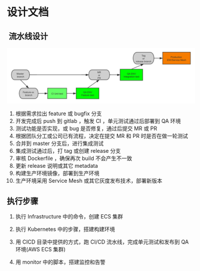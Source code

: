 # 设计文档

##  流水线设计

![SCDT](./images/scdt.png)

1. 根据需求拉出 feature 或 bugfix 分支
2. 开发完成后 push 到 gitlab ，触发 CI ，单元测试通过后部署到 QA 环境
3. 测试功能是否实现，或 bug 是否修复，通过后提交 MR 或 PR
4. 根据团队分工或公司已有流程，决定在提交 MR 和 PR 时是否在做一轮测试
5. 合并到 master 分支后，进行集成测试
6. 集成测试通过后，打 tag 或创建 release 分支
7. 审核 Dockerfile ，确保再次 build 不会产生不一致
8. 更新 release 说明或其它 metadata
9. 构建生产环境镜像，部署到生产环境
10. 生产环境采用 Service Mesh 或其它灰度发布技术，部署新版本

## 执行步骤

1. 执行 Infrastructure 中的命令，创建 ECS 集群

2. 执行 Kubernetes 中的步骤，搭建构建环境

3. 用 CICD 目录中提供的方式，跑 CI/CD 流水线，完成单元测试和发布到 QA 环境(AWS ECS 集群)

4. 用 monitor 中的脚本，搭建监控和告警
